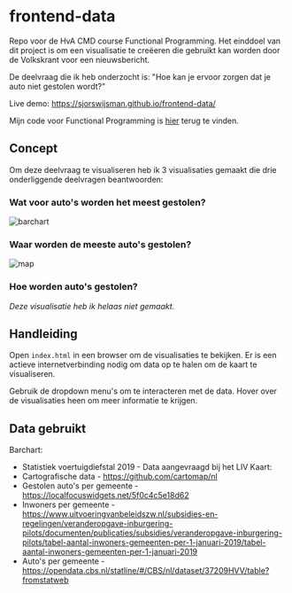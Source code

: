 # frontend-data
Repo voor de HvA CMD course Functional Programming. Het einddoel van dit project is om een visualisatie te creëeren die gebruikt kan worden door de Volkskrant voor een nieuwsbericht.

De deelvraag die ik heb onderzocht is:
"Hoe kan je ervoor zorgen dat je auto niet gestolen wordt?"

Live demo: https://sjorswijsman.github.io/frontend-data/

Mijn code voor Functional Programming is [hier](https://github.com/SjorsWijsman/functional-programming) terug te vinden.

## Concept
Om deze deelvraag te visualiseren heb ik 3 visualisaties gemaakt die drie onderliggende deelvragen beantwoorden:

### Wat voor auto's worden het meest gestolen?
![barchart](https://i.ibb.co/f9SVQtV/barchart.png)

### Waar worden de meeste auto's gestolen?
![map](https://i.ibb.co/rwxH1fn/map.png)

### Hoe worden auto's gestolen?
*Deze visualisatie heb ik helaas niet gemaakt.*

## Handleiding
Open `index.html` in een browser om de visualisaties te bekijken. Er is een actieve internetverbinding nodig om data op te halen om de kaart te visualiseren.

Gebruik de dropdown menu's om te interacteren met de data. Hover over de visualisaties heen om meer informatie te krijgen.

## Data gebruikt
Barchart:
* Statistiek voertuigdiefstal 2019 - Data aangevraagd bij het LIV
Kaart:
* Cartografische data - https://github.com/cartomap/nl
* Gestolen auto's per gemeente - https://localfocuswidgets.net/5f0c4c5e18d62
* Inwoners per gemeente - https://www.uitvoeringvanbeleidszw.nl/subsidies-en-regelingen/veranderopgave-inburgering-pilots/documenten/publicaties/subsidies/veranderopgave-inburgering-pilots/tabel-aantal-inwoners-gemeenten-per-1-januari-2019/tabel-aantal-inwoners-gemeenten-per-1-januari-2019
* Auto's per gemeente - https://opendata.cbs.nl/statline/#/CBS/nl/dataset/37209HVV/table?fromstatweb

